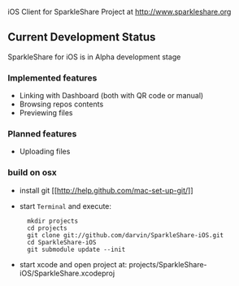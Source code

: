 iOS Client for SparkleShare Project at http://www.sparkleshare.org

## Current Development Status ##

SparkleShare for iOS is in Alpha development stage

### Implemented features ###

 - Linking with Dashboard (both with QR code or manual)
 - Browsing repos contents
 - Previewing files

### Planned features ###

 - Uploading files

### build on osx


* install git [[http://help.github.com/mac-set-up-git/]]

* start `Terminal` and execute:

        mkdir projects
        cd projects
        git clone git://github.com/darvin/SparkleShare-iOS.git
        cd SparkleShare-iOS
        git submodule update --init
        
* start xcode and open project at:
  projects/SparkleShare-iOS/SparkleShare.xcodeproj
